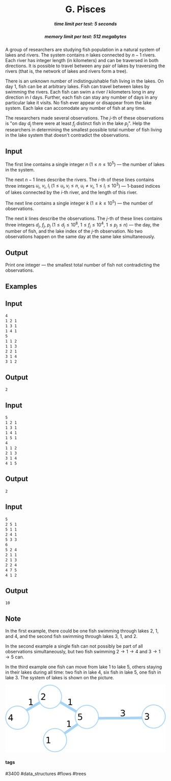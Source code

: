 <h1 style='text-align: center;'> G. Pisces</h1>

<h5 style='text-align: center;'>time limit per test: 5 seconds</h5>
<h5 style='text-align: center;'>memory limit per test: 512 megabytes</h5>

A group of researchers are studying fish population in a natural system of lakes and rivers. The system contains $n$ lakes connected by $n - 1$ rivers. Each river has integer length (in kilometers) and can be traversed in both directions. It is possible to travel between any pair of lakes by traversing the rivers (that is, the network of lakes and rivers form a tree).

There is an unknown number of indistinguishable fish living in the lakes. On day $1$, fish can be at arbitrary lakes. Fish can travel between lakes by swimming the rivers. Each fish can swim a river $l$ kilometers long in any direction in $l$ days. Further, each fish can stay any number of days in any particular lake it visits. No fish ever appear or disappear from the lake system. Each lake can accomodate any number of fish at any time.

The researchers made several observations. The $j$-th of these observations is "on day $d_j$ there were at least $f_j$ distinct fish in the lake $p_j$". Help the researchers in determining the smallest possible total number of fish living in the lake system that doesn't contradict the observations.

## Input

The first line contains a single integer $n$ ($1 \leq n \leq 10^5$) — the number of lakes in the system.

The next $n - 1$ lines describe the rivers. The $i$-th of these lines contains three integers $u_i$, $v_i$, $l_i$ ($1 \leq u_i, v_i \leq n$, $u_i \neq v_i$, $1 \leq l_i \leq 10^3$) — $1$-based indices of lakes connected by the $i$-th river, and the length of this river.

The next line contains a single integer $k$ ($1 \leq k \leq 10^5$) — the number of observations.

The next $k$ lines describe the observations. The $j$-th of these lines contains three integers $d_j$, $f_j$, $p_j$ ($1 \leq d_j \leq 10^8$, $1 \leq f_j \leq 10^4$, $1 \leq p_j \leq n$) — the day, the number of fish, and the lake index of the $j$-th observation. No two observations happen on the same day at the same lake simultaneously.

## Output

Print one integer — the smallest total number of fish not contradicting the observations.

## Examples

## Input


```
4  
1 2 1  
1 3 1  
1 4 1  
5  
1 1 2  
1 1 3  
2 2 1  
3 1 4  
3 1 2  

```
## Output


```
2  

```
## Input


```
5  
1 2 1  
1 3 1  
1 4 1  
1 5 1  
4  
1 1 2  
2 1 3  
3 1 4  
4 1 5  

```
## Output


```
2  

```
## Input


```
5  
2 5 1  
5 1 1  
2 4 1  
5 3 3  
6  
5 2 4  
2 1 1  
2 1 3  
2 2 4  
4 7 5  
4 1 2  

```
## Output


```
10  

```
## Note

In the first example, there could be one fish swimming through lakes $2$, $1$, and $4$, and the second fish swimming through lakes $3$, $1$, and $2$.

In the second example a single fish can not possibly be part of all observations simultaneously, but two fish swimming $2 \to 1 \to 4$ and $3 \to 1 \to 5$ can.

In the third example one fish can move from lake $1$ to lake $5$, others staying in their lakes during all time: two fish in lake $4$, six fish in lake $5$, one fish in lake $3$. The system of lakes is shown on the picture.

 ![](images/0350f33944bec0a74c0d394c9f27e2d2eb49fd42.png) 

#### tags 

#3400 #data_structures #flows #trees 